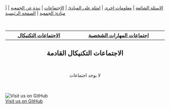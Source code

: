 
| [ الاسئلة الشائعة](https://amateursanonymous.github.io/faq) | [ معلومات اخرى](https://amateursanonymous.github.io/#) | [   امثلة على المبادئ](https://amateursanonymous.github.io/principles-examples) | [ الاجتماعات](https://amateursanonymous.github.io/meetings) | [ نبذة عن الجمعية](https://amateursanonymous.github.io/about-us) |  [ مبادئ الجمعية](https://amateursanonymous.github.io/principles) | [  الصفحة الرئيسية](https://amateursanonymous.github.io)


<br/>

<table style="display: table;">
  <tr>
    <th style="text-align:center"><a href="https://amateursanonymous.github.io/future-technical-meetings">الاجتماعات التكنيكال </a></th>
 <th style="text-align:center"><a href="https://amateursanonymous.github.io/future-meetings">اجتماعات المهارات الشخصية</a></th>
  </tr>
</table> 

## <center> الاجتماعات التكنيكال القادمة </center>

<br/>

<p align="center">
 لا يوجد اجتماعات
</p>

<br><br>
![Visit us on GitHub](https://raw.githubusercontent.com/amateursanonymous/amateursanonymous.github.io/main/assets/GitHub-logo-100.png)<br>
[Visit us on GitHub](https://github.com/amateursanonymous/amateursanonymous.github.io)
